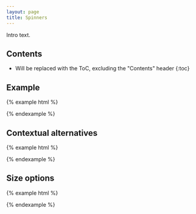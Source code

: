 ```yaml
---
layout: page
title: Spinners
---
```


Intro text.


## Contents

* Will be replaced with the ToC, excluding the "Contents" header
{:toc}


## Example

{% example html %}
<div class="docs-widget">
  <div class="spin"></div>
</div>
{% endexample %}


## Contextual alternatives

{% example html %}
<div class="docs-widget">
  <div class="spin spin-success"></div>
</div>
<div class="docs-widget">
  <div class="spin spin-info"></div>
</div>
<div class="docs-widget">
  <div class="spin spin-warning"></div>
</div>
<div class="docs-widget">
  <div class="spin spin-danger"></div>
</div>
{% endexample %}


## Size options

{% example html %}
<div class="docs-widget">
  <div class="spin spin-success"></div>
</div>
<div class="docs-widget">
  <div class="spin spin-sm spin-info"></div>
</div>
{% endexample %}
